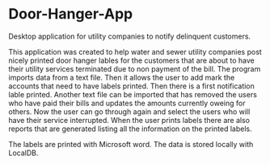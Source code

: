 # Door-Hanger-App
Desktop application for utility companies to notify delinquent customers.

This application was created to help water and sewer utility companies post nicely printed door hanger lables for the customers that are about to have their utility services terminated due to non payment of the bill. The program imports data from a text file. Then it allows the user to add mark the accounts that need to have labels printed. Then there is a first notification lable printed. Another text file can be imported that has removed the users who have paid their bills and updates the amounts currently oweing for others. Now the user can go through again and select the users who will have their service interrupted. When the user prints labels there are also reports that are generated listing all the information on the printed labels.

The labels are printed with Microsoft word. The data is stored locally with LocalDB.
